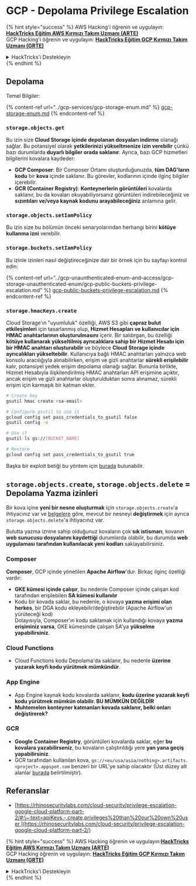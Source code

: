 # GCP - Depolama Privilege Escalation

{% hint style="success" %}
AWS Hacking'i öğrenin ve uygulayın: <img src="/.gitbook/assets/image.png" alt="" data-size="line">[**HackTricks Eğitim AWS Kırmızı Takım Uzmanı (ARTE)**](https://training.hacktricks.xyz/courses/arte)<img src="/.gitbook/assets/image.png" alt="" data-size="line">\
GCP Hacking'i öğrenin ve uygulayın: <img src="/.gitbook/assets/image (2).png" alt="" data-size="line">[**HackTricks Eğitim GCP Kırmızı Takım Uzmanı (GRTE)**<img src="/.gitbook/assets/image (2).png" alt="" data-size="line">](https://training.hacktricks.xyz/courses/grte)

<details>

<summary>HackTricks'i Destekleyin</summary>

* [**Abonelik planlarını**](https://github.com/sponsors/carlospolop) kontrol edin!
* 💬 [**Discord grubuna**](https://discord.gg/hRep4RUj7f) katılın veya [**telegram grubuna**](https://t.me/peass) katılın veya bizi **Twitter** 🐦 [**@hacktricks\_live**](https://twitter.com/hacktricks\_live)** takip edin.**
* **Hacking püf noktalarını paylaşarak PR'ler göndererek** [**HackTricks**](https://github.com/carlospolop/hacktricks) ve [**HackTricks Cloud**](https://github.com/carlospolop/hacktricks-cloud) github depolarına katkıda bulunun.

</details>
{% endhint %}

## Depolama

Temel Bilgiler:

{% content-ref url="../gcp-services/gcp-storage-enum.md" %}
[gcp-storage-enum.md](../gcp-services/gcp-storage-enum.md)
{% endcontent-ref %}

### `storage.objects.get`

Bu izin size **Cloud Storage içinde depolanan dosyaları indirme** olanağı sağlar. Bu potansiyel olarak **yetkilerinizi yükseltmenize izin verebilir** çünkü bazı durumlarda **duyarlı bilgiler orada saklanır**. Ayrıca, bazı GCP hizmetleri bilgilerini kovalara kaydeder:

* **GCP Composer**: Bir Composer Ortamı oluşturduğunuzda, **tüm DAG'ların kodu** bir **kova** içinde saklanır. Bu görevler, kodlarının içinde ilginç bilgiler içerebilir.
* **GCR (Container Registry)**: **Konteynerlerin görüntüleri** kovalarda saklanır, bu da kovaları okuyabiliyorsanız görüntüleri indirebileceğiniz ve **sızıntıları ve/veya kaynak kodunu arayabileceğiniz** anlamına gelir.

### `storage.objects.setIamPolicy`

Bu izin size bu bölümün önceki senaryolarından herhangi birini **kötüye kullanma izni** verebilir.

### **`storage.buckets.setIamPolicy`**

Bu izinle izinleri nasıl değiştireceğinize dair bir örnek için bu sayfayı kontrol edin:

{% content-ref url="../gcp-unaunthenticated-enum-and-access/gcp-storage-unauthenticated-enum/gcp-public-buckets-privilege-escalation.md" %}
[gcp-public-buckets-privilege-escalation.md](../gcp-unaunthenticated-enum-and-access/gcp-storage-unauthenticated-enum/gcp-public-buckets-privilege-escalation.md)
{% endcontent-ref %}

### `storage.hmacKeys.create`

Cloud Storage'ın "uyumluluk" özelliği, AWS S3 gibi **çapraz bulut etkileşimleri** için tasarlanmış olup, **Hizmet Hesapları ve kullanıcılar için HMAC anahtarlarının oluşturulmasını** içerir. Bir saldırgan, bu özelliği **kötüye kullanarak yükseltilmiş ayrıcalıklara sahip bir Hizmet Hesabı için bir HMAC anahtarı oluşturabilir** ve böylece **Cloud Storage içinde ayrıcalıkları yükseltebilir**. Kullanıcıya bağlı HMAC anahtarları yalnızca web konsolu aracılığıyla alınabilirken, erişim ve gizli anahtarlar **sürekli erişilebilir** kalır, potansiyel yedek erişim depolama olanağı sağlar. Bununla birlikte, Hizmet Hesabıyla ilişkilendirilmiş HMAC anahtarları API erişimine açıktır, ancak erişim ve gizli anahtarlar oluşturulduktan sonra alınamaz, sürekli erişim için karmaşık bir katman ekler.
```bash
# Create key
gsutil hmac create <sa-email>

# Configure gsutil to use it
gcloud config set pass_credentials_to_gsutil false
gsutil config -a

# Use it
gsutil ls gs://[BUCKET_NAME]

# Restore
gcloud config set pass_credentials_to_gsutil true
```
Başka bir exploit betiği bu yöntem için [burada](https://github.com/RhinoSecurityLabs/GCP-IAM-Privilege-Escalation/blob/master/ExploitScripts/storage.hmacKeys.create.py) bulunabilir.

## `storage.objects.create`, `storage.objects.delete` = Depolama Yazma izinleri

Bir kova içine **yeni bir nesne oluşturmak** için `storage.objects.create`'a ihtiyacınız var ve [belgelere](https://cloud.google.com/storage/docs/access-control/iam-permissions#object\_permissions) göre, mevcut bir nesneyi **değiştirmek** için ayrıca `storage.objects.delete`'a ihtiyacınız var.

Bulutta yazma iznine sahip olduğunuz kovaların çok **sık istismarı**, kovanın **web sunucusu dosyalarını kaydettiği** durumlarda olabilir, bu durumda **web uygulaması tarafından kullanılacak yeni kodları** saklayabilirsiniz.

### Composer

**Composer**, GCP içinde yönetilen **Apache Airflow**'dur. Birkaç ilginç özelliği vardır:

* **GKE kümesi içinde çalışır**, bu nedenle Composer içinde çalışan kod tarafından erişilebilen **SA kümesi kullanılır**
* Kodu bir kovada saklar, bu nedenle, o kovaya **yazma erişimi olan herkes**, bir DGA kodu ekleyebilir/değiştirebilir (Apache Airflow'un yürüteceği kod)\
Dolayısıyla, Composer'ın kodu saklamak için kullandığı kovaya **yazma erişiminiz varsa**, GKE kümesinde çalışan SA'ya **yükselme yapabilirsiniz**.

### Cloud Functions

* Cloud Functions kodu Depolama'da saklanır, bu nedenle **üzerine yazarak keyfi kodu yürütmek mümkündür**.

### App Engine

* App Engine kaynak kodu kovalarda saklanır, **kodu üzerine yazarak keyfi kodu yürütmek mümkün olabilir. BU MÜMKÜN DEĞİLDİR**
* **Muhtemelen konteyner katmanları kovada saklanır, belki onları değiştirerek?**

### GCR

* **Google Container Registry**, görüntüleri kovalarda saklar, eğer **bu kovalara yazabilirseniz**, bu kovaların çalıştırıldığı yere **yan yana geçiş yapabilirsiniz**.
* GCR tarafından kullanılan kova, `gs://<eu/usa/asia/nothing>.artifacts.<project>.appspot.com` benzeri bir URL'ye sahip olacaktır (Üst düzey alt alanlar [burada](https://cloud.google.com/container-registry/docs/pushing-and-pulling) belirtilmiştir).

## **Referanslar**

* [https://rhinosecuritylabs.com/cloud-security/privilege-escalation-google-cloud-platform-part-2/#:\~:text=apiKeys.-,create,privileges%20than%20our%20own%20user.](https://rhinosecuritylabs.com/cloud-security/privilege-escalation-google-cloud-platform-part-2/)

{% hint style="success" %}
AWS Hacking öğrenin ve uygulayın:<img src="/.gitbook/assets/image.png" alt="" data-size="line">[**HackTricks Eğitim AWS Kırmızı Takım Uzmanı (ARTE)**](https://training.hacktricks.xyz/courses/arte)<img src="/.gitbook/assets/image.png" alt="" data-size="line">\
GCP Hacking öğrenin ve uygulayın: <img src="/.gitbook/assets/image (2).png" alt="" data-size="line">[**HackTricks Eğitim GCP Kırmızı Takım Uzmanı (GRTE)**<img src="/.gitbook/assets/image (2).png" alt="" data-size="line">](https://training.hacktricks.xyz/courses/grte)

<details>

<summary>HackTricks'i Destekleyin</summary>

* [**Abonelik planlarını**](https://github.com/sponsors/carlospolop) kontrol edin!
* 💬 [**Discord grubuna**](https://discord.gg/hRep4RUj7f) veya [**telegram grubuna**](https://t.me/peass) katılın veya bizi **Twitter** 🐦 [**@hacktricks\_live**](https://twitter.com/hacktricks\_live)** takip edin.**
* **Hacking püf noktalarını paylaşarak HackTricks ve HackTricks Cloud github depolarına PR göndererek katkıda bulunun.**

</details>
{% endhint %}
